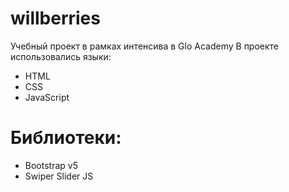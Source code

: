 # willberries
Учебный проект в рамках интенсива в Glo Academy
В проекте использовались языки:
- HTML
- CSS
- JavaScript

# Библиотеки: 
- Bootstrap v5
- Swiper Slider JS
